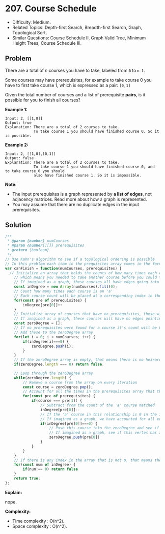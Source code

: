 # 207. Course Schedule

- Difficulty: Medium.
- Related Topics: Depth-first Search, Breadth-first Search, Graph, Topological Sort.
- Similar Questions: Course Schedule II, Graph Valid Tree, Minimum Height Trees, Course Schedule III.

## Problem

There are a total of *n* courses you have to take, labeled from ```0``` to ```n-1```.

Some courses may have prerequisites, for example to take course 0 you have to first take course 1, which is expressed as a pair: ```[0,1]```

Given the total number of courses and a list of prerequisite **pairs**, is it possible for you to finish all courses?

**Example 1:**

```
Input: 2, [[1,0]] 
Output: true
Explanation: There are a total of 2 courses to take. 
             To take course 1 you should have finished course 0. So it is possible.
```

**Example 2:**

```
Input: 2, [[1,0],[0,1]]
Output: false
Explanation: There are a total of 2 courses to take. 
             To take course 1 you should have finished course 0, and to take course 0 you should
             also have finished course 1. So it is impossible.
```

**Note:**

- The input prerequisites is a graph represented by **a list of edges**, not adjacency matrices. Read more about how a graph is represented.
- You may assume that there are no duplicate edges in the input prerequisites.

## Solution

```javascript
/**
 * @param {number} numCourses
 * @param {number[][]} prerequisites
 * @return {boolean}
 */
// Use Kahn's algorithm to see if a topological ordering is possible
// In this problem each item in the prequisites array comes in the form [a,b], were b is the course you need to take first before you can take a
var canFinish = function(numCourses, prerequisites) {
  // Initialize an array that holds the counts of how many times each course was an 'a'
    // which means you needed to take another course before you could take it
    // If imagined as a graph, these courses all have edges going into them from some other vertex and the count represents the total number of edges going into each one
    const inDegree = new Array(numCourses).fill(0);
    // Count how many times each course is an 'a'
    // Each course count will be placed at a corresponding index in the inDegree array
    for(const pre of prerequisites) {
        inDegree[pre[0]]++
    }
    // Initialize array of courses that have no prerequisites, these will always be in the 'b' position of the [a,b] group
    // If imagined as a graph, these courses will have no edges pointing into them
    const zeroDegree = [];
    // If no prerequisites were found for a course it's count will be 0
    // Add these to the zeroDegree array 
    for(let i = 0; i < numCourses; i++) {
        if(inDegree[i]===0) {
            zeroDegree.push(i);
        }
    }
    // If the zeroDegree array is empty, that means there is no heirarchical relation because you cannot not take a single course without needing to take another one first
    if(zeroDegree.length === 0) return false;

    // Loop through the zeroDegree array
    while(zeroDegree.length) {
        // Remove a course from the array on every iteration
        const course = zeroDegree.pop();
        // Account for all the times in the prerequisites array that this course was a precourse to another course, i.e. course was in the 'b' position
        for(const pre of prerequisites) {
            if(course === pre[1]) {
                // Subtract from the count of the 'a' course matched
                inDegree[pre[0]]--
                // If the 'a' course in this relationship is 0 in the inDegree array, that means we have accounted for all the times it was used
                // If imagined as a graph, we have accounted for all edges leading into this vertex
                if(inDegree[pre[0]]===0) {
                    // Push this course into the zeroDegree and see if it is needed as a precourse for any other courses
                    // If imagined as a graph, see if this vertex has an edge that points into another vertix
                    zeroDegree.push(pre[0])
                }
            }
        }
    }
    // If there is any index in the array that is not 0, that means there is a precourse relationship that is unaccounted for
    for(const num of inDegree) {
        if(num!== 0) return false
    }
    return true;
};
```

**Explain:**

nope.

**Complexity:**

* Time complexity : O(n^2).
* Space complexity : O(n^2).
